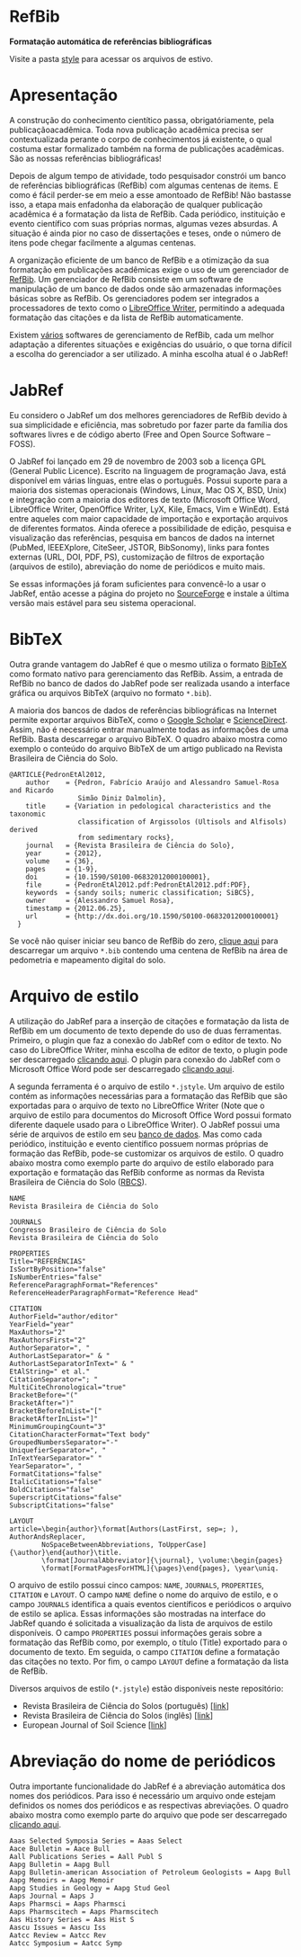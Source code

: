 RefBib
======

**Formatação automática de referências bibliográficas**

Visite a pasta [style](style) para acessar os arquivos de estivo.

# Apresentação

A construção do conhecimento cientítico passa, obrigatóriamente, pela publicaçãoacadêmica. Toda nova publicação acadêmica precisa ser contextualizada perante o corpo de conhecimentos já existente, o qual costuma estar formalizado também na forma de publicações acadêmicas. São as nossas referências bibliográficas!

Depois de algum tempo de atividade, todo pesquisador constrói um banco de referências bibliográficas (RefBib) com algumas centenas de items. E como é fácil perder-se em meio a esse amontoado de RefBib! Não bastasse isso, a etapa mais enfadonha da elaboração de qualquer publicação acadêmica é a formatação da lista de RefBib. Cada periódico, instituição e evento científico com suas próprias normas, algumas vezes absurdas. A situação é ainda pior no caso de dissertações e teses, onde o número de itens pode chegar facilmente a algumas centenas.

A organização eficiente de um banco de RefBib e a otimização da sua formatação em publicações acadêmicas exige o uso de um gerenciador de [RefBib](pt.wikipedia.org/wiki/Gerenciador_de_refer%C3%AAncias_bibliogr%C3%A1ficas). Um gerenciador de RefBib consiste em um software de manipulação de um banco de dados onde são armazenadas informações básicas sobre as RefBib. Os gerenciadores podem ser integrados a processadores de texto como o [LibreOffice Writer](http://pt-br.libreoffice.org/), permitindo a adequada formatação das citações e da lista de RefBib automaticamente. 

Existem [vários](http://en.wikipedia.org/wiki/Comparison_of_reference_management_software) softwares de gerenciamento de RefBib, cada um melhor adaptação a diferentes situações e exigências do usuário, o que torna difícil a escolha do gerenciador a ser utilizado. A minha escolha atual é o JabRef!

# JabRef

Eu considero o JabRef um dos melhores gerenciadores de RefBib devido à sua simplicidade e eficiência, mas sobretudo por fazer parte da família dos softwares livres e de código aberto (Free and Open Source Software – FOSS).

O JabRef foi lançado em 29 de novembro de 2003 sob a licença GPL (General Public Licence). Escrito na linguagem de programação Java, está disponível em várias línguas, entre elas o português. Possui suporte para a maioria dos sistemas operacionais (Windows, Linux, Mac OS X, BSD, Unix) e integração com a maioria dos editores de texto (Microsoft Office Word, LibreOffice Writer, OpenOffice Writer, LyX, Kile, Emacs, Vim e WinEdt). Está entre aqueles com maior capacidade de importação e exportação arquivos de diferentes formatos. Ainda oferece a possibilidade de edição, pesquisa e visualização das referências, pesquisa em bancos de dados na internet (PubMed, IEEEXplore, CiteSeer, JSTOR, BibSonomy), links para fontes externas (URL, DOI, PDF, PS), customização de filtros de exportação (arquivos de estilo), abreviação do nome de periódicos e muito mais.

Se essas informações já foram suficientes para convencê-lo a usar o JabRef, então acesse a página do projeto no [SourceForge](http://sourceforge.net/projects/jabref/files/jabref/) e instale a última versão mais estável para seu sistema operacional.

# BibTeX

Outra grande vantagem do JabRef é que o mesmo utiliza o formato [BibTeX](http://pt.wikipedia.org/wiki/Bibtex) como formato nativo para gerenciamento das RefBib. Assim, a entrada de RefBib no banco de dados do JabRef pode ser realizada usando a interface gráfica ou arquivos BibTeX (arquivo no formato `*.bib`).

A maioria dos bancos de dados de referências bibliográficas na Internet permite exportar arquivos BibTeX, como o [Google Scholar](scholar.google.com.br) e [ScienceDirect](http://www.sciencedirect.com/). Assim, não é necessário entrar manualmente todas as informações de uma RefBib. Basta descarregar o arquivo BibTeX. O quadro abaixo mostra como exemplo o conteúdo do arquivo BibTeX de um artigo publicado na Revista Brasileira de Ciência do Solo.

```
@ARTICLE{PedronEtAl2012,
    author    = {Pedron, Fabrício Araújo and Alessandro Samuel-Rosa and Ricardo
                 Simão Diniz Dalmolin},
    title     = {Variation in pedological characteristics and the taxonomic
                 classification of Argissolos (Ultisols and Alfisols) derived
                 from sedimentary rocks},
    journal   = {Revista Brasileira de Ciência do Solo},
    year      = {2012},
    volume    = {36},
    pages     = {1-9},
    doi       = {10.1590/S0100-06832012000100001},
    file      = {PedronEtAl2012.pdf:PedronEtAl2012.pdf:PDF},
    keywords  = {sandy soils; numeric classification; SiBCS},
    owner     = {Alessandro Samuel Rosa},
    timestamp = {2012.06.25},
    url       = {http://dx.doi.org/10.1590/S0100-06832012000100001}
  }
```

Se você não quiser iniciar seu banco de RefBib do zero, [clique aqui](https://docs.google.com/file/d/0B7xsLbrOA23oQlFJQXdIbDRyd0k/edit?usp=sharing) para descarregar um arquivo `*.bib` contendo uma centena de RefBib na área de pedometria e mapeamento digital do solo.

# Arquivo de estilo

A utilização do JabRef para a inserção de citações e formatação da lista de RefBib em um documento de texto depende do uso de duas ferramentas. Primeiro, o plugin que faz a conexão do JabRef com o editor de texto. No caso do LibreOffice Writer, minha escolha de editor de texto, o plugin pode ser descarregado [clicando aqui](http://jabref.sourceforge.net/OOPlugin-jabref.php). O plugin para conexão do JabRef com o Microsoft Office Word pode ser descarregado [clicando aqui](http://www.ee.ic.ac.uk/hp/staff/dmb/perl/index.html).

A segunda ferramenta é o arquivo de estilo `*.jstyle`. Um arquivo de estilo contém as informações necessárias para a formatação das RefBib que são exportadas para o arquivo de texto no LibreOffice Writer (Note que o arquivo de estilo para documentos do Microsoft Office Word possui formato diferente daquele usado para o LibreOffice Writer). O JabRef possui uma série de arquivos de estilo em seu [banco de dados](http://jabref.sourceforge.net/OOPlugin-styles.php). Mas como cada periódico, instituição e evento científico possuem normas próprias de formação das RefBib, pode-se customizar os arquivos de estilo. O quadro abaixo mostra como exemplo parte do arquivo de estilo elaborado para exportação e formatação das RefBib conforme as normas da Revista Brasileira de Ciência do Solo ([RBCS](http://www.sbcs.org.br/revista/a-revista/)).

```
NAME
Revista Brasileira de Ciência do Solo

JOURNALS
Congresso Brasileiro de Ciência do Solo
Revista Brasileira de Ciência do Solo

PROPERTIES
Title="REFERÊNCIAS"
IsSortByPosition="false"
IsNumberEntries="false"
ReferenceParagraphFormat="References"
ReferenceHeaderParagraphFormat="Reference Head"

CITATION
AuthorField="author/editor"
YearField="year"
MaxAuthors="2"
MaxAuthorsFirst="2"
AuthorSeparator=", "
AuthorLastSeparator=" & "
AuthorLastSeparatorInText=" & "
EtAlString=" et al."
CitationSeparator="; "
MultiCiteChronological="true"
BracketBefore="("
BracketAfter=")"
BracketBeforeInList="["
BracketAfterInList="]"
MinimumGroupingCount="3"
CitationCharacterFormat="Text body"
GroupedNumbersSeparator="-"
UniquefierSeparator=", "
InTextYearSeparator=" "
YearSeparator=", "
FormatCitations="false"
ItalicCitations="false"
BoldCitations="false"
SuperscriptCitations="false"
SubscriptCitations="false"

LAYOUT
article=\begin{author}\format[Authors(LastFirst, sep=; ), AuthorAndsReplacer,
        NoSpaceBetweenAbbreviations, ToUpperCase]{\author}\end{author}\title.
        \format[JournalAbbreviator]{\journal}, \volume:\begin{pages}
        \format[FormatPagesForHTML]{\pages}\end{pages}, \year\uniq.
```

O arquivo de estilo possui cinco campos: `NAME`, `JOURNALS`, `PROPERTIES`, `CITATION` e `LAYOUT`. O campo `NAME` define o nome do arquivo de estilo, e o campo `JOURNALS` identifica a quais eventos científicos e periódicos o arquivo de estilo se aplica. Essas informações são mostradas na interface do JabRef quando é solicitada a visualização da lista de arquivos de estilo disponíveis. O campo `PROPERTIES` possui informações gerais sobre a formatação das RefBib como, por exemplo, o título (Title) exportado para o documento de texto. Em seguida, o campo `CITATION` define a formatação das citações no texto. Por fim, o campo `LAYOUT` define a formatação da lista de RefBib.

Diversos arquivos de estilo (`*.jstyle`) estão disponíveis neste repositório:

* Revista Brasileira de Ciência do Solos (português) [[link](https://raw.githubusercontent.com/samuel-rosa/RefBib/master/style/Rev_Bras_Cien_Solo_pt-BR.jstyle)]
* Revista Brasileira de Ciência do Solos (inglês) [[link](https://raw.githubusercontent.com/samuel-rosa/RefBib/master/style/Rev_Bras_Cien_Solo_en-EN.jstyle)]
* European Journal of Soil Science [[link]()]

# Abreviação do nome de periódicos

Outra importante funcionalidade do JabRef é a abreviação automática dos nomes dos periódicos. Para isso é necessário um arquivo onde estejam definidos os nomes dos periódicos e as respectivas abreviações. O quadro abaixo mostra como exemplo parte do arquivo que pode ser descarregado [clicando aqui](https://docs.google.com/file/d/0B7xsLbrOA23obFBhWGkzWVlkb1k/edit?usp=sharing).

```
Aaas Selected Symposia Series = Aaas Select
Aace Bulletin = Aace Bull
Aall Publications Series = Aall Publ S
Aapg Bulletin = Aapg Bull
Aapg Bulletin-american Association of Petroleum Geologists = Aapg Bull
Aapg Memoirs = Aapg Memoir
Aapg Studies in Geology = Aapg Stud Geol
Aaps Journal = Aaps J
Aaps Pharmsci = Aaps Pharmsci
Aaps Pharmscitech = Aaps Pharmscitech
Aas History Series = Aas Hist S
Aascu Issues = Aascu Iss
Aatcc Review = Aatcc Rev
Aatcc Symposium = Aatcc Symp
```
